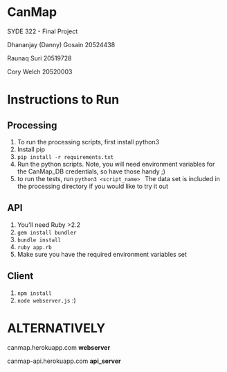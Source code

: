 # CanMap
SYDE 322 - Final Project

Dhananjay (Danny) Gosain 20524438

Raunaq Suri 20519728

Cory Welch 20520003

# Instructions to Run
## Processing
1) To run the processing scripts, first install python3
2) Install pip
3) `pip install -r requirements.txt`
4) Run the python scripts. Note, you will need environment variables for the CanMap_DB credentials, so have those handy ;)
5) to run the tests, run `python3 <script_name> `
The data set is included in the processing directory if you would like to try it out

## API
1) You'll need Ruby >2.2
2) `gem install bundler`
3) `bundle install`
4) `ruby app.rb`
5) Make sure you have the required environment variables set

## Client
1) `npm install`
2) `node webserver.js`
:)


# ALTERNATIVELY
canmap.herokuapp.com __webserver__

canmap-api.herokuapp.com __api_server__
